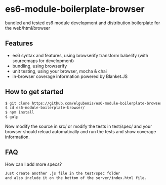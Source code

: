 # es6-module-boilerplate-browser
bundled and tested es6 module development and distribution boilerplate for the web/html/browser

## Features
- es6 syntax and features, using browserify transform babelify (with sourcemaps for development)
- bundling, using browserify
- unit testing, using your browser, mocha & chai
- in-browser coverage information powered by Blanket.JS

## How to get started
```sh
$ git clone https://github.com/elgubenis/es6-module-boilerplate-browser
$ cd es6-module-boilerplate-browser/
$ npm install
$ gulp
```
Now modify the source in src/ or modify the tests in test/spec/ and your browser should
reload automatically and run the tests and show coverage information.

## FAQ
How can I add more specs?
```sh
Just create another .js file in the test/spec folder
and also include it on the bottom of the server/index.html file.
```
